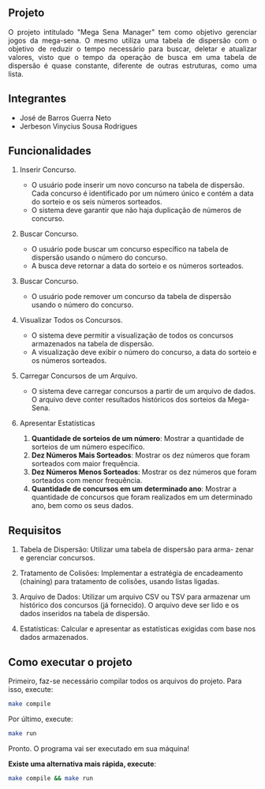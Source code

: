 ## Projeto

<p style="text-align: justify;">
O projeto intitulado "Mega Sena Manager" tem como objetivo gerenciar jogos da mega-sena. O mesmo utiliza uma tabela de dispersão com o objetivo de reduzir o tempo necessário para buscar, deletar e atualizar valores, visto que o tempo da operação de busca em uma tabela de dispersão é quase constante, diferente de outras estruturas, como uma lista.
<p style="text-align: justify;">

## Integrantes

- José de Barros Guerra Neto
- Jerbeson Vinycius Sousa Rodrigues

## Funcionalidades

1. Inserir Concurso.

   - O usuário pode inserir um novo concurso na tabela de dispersão.
     Cada concurso é identificado por um número único e contém a
     data do sorteio e os seis números sorteados.
   - O sistema deve garantir que não haja duplicação de números de
     concurso.

2. Buscar Concurso.

   - O usuário pode buscar um concurso especı́fico na tabela de dispersão usando o número do concurso.
   - A busca deve retornar a data do sorteio e os números sorteados.

3. Buscar Concurso.

   - O usuário pode remover um concurso da tabela de dispersão usando o número do concurso.

4. Visualizar Todos os Concursos.

   - O sistema deve permitir a visualização de todos os concursos armazenados na tabela de dispersão.
   - A visualização deve exibir o número do concurso, a data do sorteio
     e os números sorteados.

5. Carregar Concursos de um Arquivo.

   - O sistema deve carregar concursos a partir de um arquivo de dados. O arquivo deve conter resultados históricos dos sorteios da
     Mega-Sena.

6. Apresentar Estatı́sticas
   1. **Quantidade de sorteios de um número**: Mostrar a quantidade de sorteios de um número especı́fico.
   2. **Dez Números Mais Sorteados**: Mostrar os dez números que foram sorteados com maior frequência.
   3. **Dez Números Menos Sorteados**: Mostrar os dez números que foram sorteados com menor frequência.
   4. **Quantidade de concursos em um determinado ano**: Mostrar a quantidade de concursos que foram realizados em um determinado ano, bem como os seus dados.

## Requisitos

1. Tabela de Dispersão: Utilizar uma tabela de dispersão para arma-
   zenar e gerenciar concursos.

2. Tratamento de Colisões: Implementar a estratégia de encadeamento
   (chaining) para tratamento de colisões, usando listas ligadas.

3. Arquivo de Dados: Utilizar um arquivo CSV ou TSV para armazenar
   um histórico dos concursos (já fornecido). O arquivo deve ser lido e os
   dados inseridos na tabela de dispersão.

4. Estatı́sticas: Calcular e apresentar as estatı́sticas exigidas com base
   nos dados armazenados.

## Como executar o projeto

Primeiro, faz-se necessário compilar todos os arquivos do projeto. Para isso, execute:

```bash
make compile
```

Por último, execute:

```bash
make run
```

Pronto. O programa vai ser executado em sua máquina!

**Existe uma alternativa mais rápida, execute**:

```bash
make compile && make run
```
